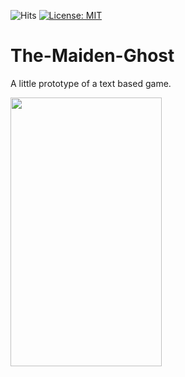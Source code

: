 ![Hits](https://hitcounter.pythonanywhere.com/count/tag.svg?url=https%3A%2F%2Fgithub.com%2Fkursaterdogan%2FThe-Maiden-Ghost)
[![License: MIT](https://img.shields.io/badge/License-MIT-blue.svg)](https://opensource.org/licenses/MIT)

# The-Maiden-Ghost
A little prototype of a text based game.
 
 <img src="https://raw.githubusercontent.com/kursaterdogan/The-Maiden-Ghost/master/Screenshot/Screenshot%200.png" width="242" height="430">
